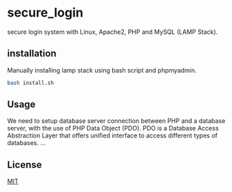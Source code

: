 # secure_login

secure login system with Linux, Apache2, PHP and MySQL (LAMP Stack).

## installation
Manually installing lamp stack using bash script and phpmyadmin.
```bash
bash install.sh
```

## Usage

We need to setup database server connection between PHP and a database server, with the use of PHP Data Object (PDO). PDO is a Database Access Abstraction Layer that offers unified interface to access different types of databases. 
...

## License
[MIT](https://choosealicense.com/licenses/mit/)

